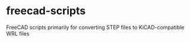 # freecad-scripts
FreeCAD scripts primarily for converting STEP files to KiCAD-compatible WRL files
